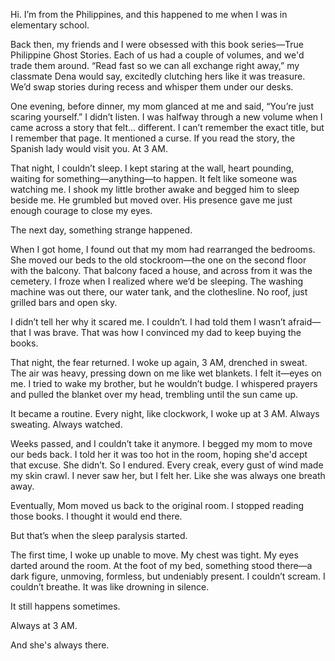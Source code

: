 Hi. I’m from the Philippines, and this happened to me when I was in elementary school.

Back then, my friends and I were obsessed with this book series—True Philippine Ghost Stories. Each of us had a couple of volumes, and we'd trade them around. “Read fast so we can all exchange right away,” my classmate Dena would say, excitedly clutching hers like it was treasure. We’d swap stories during recess and whisper them under our desks.

One evening, before dinner, my mom glanced at me and said, “You’re just scaring yourself.” I didn’t listen. I was halfway through a new volume when I came across a story that felt... different. I can’t remember the exact title, but I remember that page. It mentioned a curse. If you read the story, the Spanish lady would visit you. At 3 AM.

That night, I couldn’t sleep. I kept staring at the wall, heart pounding, waiting for something—anything—to happen. It felt like someone was watching me. I shook my little brother awake and begged him to sleep beside me. He grumbled but moved over. His presence gave me just enough courage to close my eyes.

The next day, something strange happened.

When I got home, I found out that my mom had rearranged the bedrooms. She moved our beds to the old stockroom—the one on the second floor with the balcony. That balcony faced a house, and across from it was the cemetery. I froze when I realized where we’d be sleeping. The washing machine was out there, our water tank, and the clothesline. No roof, just grilled bars and open sky.

I didn’t tell her why it scared me. I couldn’t. I had told them I wasn’t afraid—that I was brave. That was how I convinced my dad to keep buying the books.

That night, the fear returned. I woke up again, 3 AM, drenched in sweat. The air was heavy, pressing down on me like wet blankets. I felt it—eyes on me. I tried to wake my brother, but he wouldn’t budge. I whispered prayers and pulled the blanket over my head, trembling until the sun came up.

It became a routine. Every night, like clockwork, I woke up at 3 AM. Always sweating. Always watched.

Weeks passed, and I couldn’t take it anymore. I begged my mom to move our beds back. I told her it was too hot in the room, hoping she'd accept that excuse. She didn’t. So I endured. Every creak, every gust of wind made my skin crawl. I never saw her, but I felt her. Like she was always one breath away.

Eventually, Mom moved us back to the original room. I stopped reading those books. I thought it would end there.

But that’s when the sleep paralysis started.

The first time, I woke up unable to move. My chest was tight. My eyes darted around the room. At the foot of my bed, something stood there—a dark figure, unmoving, formless, but undeniably present. I couldn’t scream. I couldn’t breathe. It was like drowning in silence.

It still happens sometimes.

Always at 3 AM.

And she's always there.
